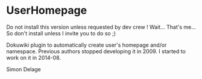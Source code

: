 UserHomepage
============

Do not install this version unless requested by dev crew !
Wait... That's me...
So don't install unless I invite you to do so ;)

Dokuwiki plugin to automatically create user's homepage and/or namespace.
Previous authors stopped developing it in 2009.
I started to work on it in 2014-08.

Simon Delage

